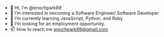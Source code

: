 - 👋 Hi, I’m @enochpark89
- 👀 I’m interested in becoming a Software Engineer/ Software Developer
- 🌱 I’m currently learning JavaScript, Python, and Ruby
- 💞️ I’m looking for an employment opportunity.
- 📫 How to reach me enochpark89@gmail.com

<!---
enochpark89/enochpark89 is a ✨ special ✨ repository because its `README.md` (this file) appears on your GitHub profile.
You can click the Preview link to take a look at your changes.
--->

